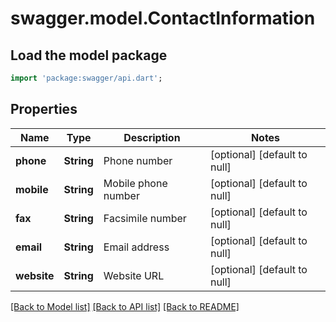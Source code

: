 # swagger.model.ContactInformation

## Load the model package
```dart
import 'package:swagger/api.dart';
```

## Properties
Name | Type | Description | Notes
------------ | ------------- | ------------- | -------------
**phone** | **String** | Phone number | [optional] [default to null]
**mobile** | **String** | Mobile phone number | [optional] [default to null]
**fax** | **String** | Facsimile number | [optional] [default to null]
**email** | **String** | Email address | [optional] [default to null]
**website** | **String** | Website URL | [optional] [default to null]

[[Back to Model list]](../README.md#documentation-for-models) [[Back to API list]](../README.md#documentation-for-api-endpoints) [[Back to README]](../README.md)


